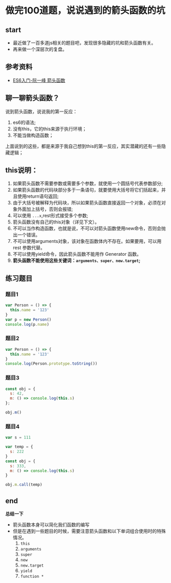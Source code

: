 # 做完100道题，说说遇到的箭头函数的坑
## start
+ 最近做了一百多道js相关的题目吧，发现很多隐藏的坑和箭头函数有关。
+ 再来做一个深层次的复盘。


## 参考资料
+ [ES6入门-阮一峰 箭头函数](https://es6.ruanyifeng.com/#docs/function#%E7%AE%AD%E5%A4%B4%E5%87%BD%E6%95%B0)


## 聊一聊箭头函数？

说到箭头函数，说说我的第一反应：

1. es6的语法;
2. 没有this，它的this来源于执行环境；
3. 不能当做构造函数；

上面说到的这些，都是来源于我自己想到this的第一反应，其实潜藏的还有一些隐藏逻辑；



## this说明：

1. 如果箭头函数不需要参数或需要多个参数，就使用一个圆括号代表参数部分;
2. 如果箭头函数的代码块部分多于一条语句，就要使用大括号将它们括起来，并且使用return语句返回;
3. 由于大括号被解释为代码块，所以如果箭头函数直接返回一个对象，必须在对象外面加上括号，否则会报错;
4. 可以使用 `...x`,rest形式接受多个参数;
5. 箭头函数没有自己的this对象（详见下文）。
6. 不可以当作构造函数，也就是说，不可以对箭头函数使用new命令，否则会抛出一个错误。
7. 不可以使用arguments对象，该对象在函数体内不存在。如果要用，可以用 rest 参数代替。
8. 不可以使用yield命令，因此箭头函数不能用作 Generator 函数。
9. **箭头函数不能使用这些关键词：`arguments、super、new.target`;**

## 练习题目
### 题目1
```js
var Person = () => {
  this.name = '123'
}
var p = new Person()
console.log(p.name)
```
### 题目2
```js
var Person = () => {
  this.name = '123'
}
console.log(Person.prototype.toString())
```

### 题目3
```js
const obj = {
  s: 42,
  m: () => console.log(this.s)
};

obj.m()
```

### 题目4
```js
var s = 111

var temp = {
  s: 222
}
const obj = {
  s: 333,
  m: () => console.log(this.s)
}

obj.m.call(temp)
```

## end
**总结一下**
+ 箭头函数本身可以简化我们函数的编写
+ 但是在遇到一些题目的时候，需要注意箭头函数和以下单词组合使用时的特殊情况。
   1. `this`
   2. `arguments`
   3. `super`
   4. `new`
   5. `new.target`
   6. `yield`
   6. `function *`



